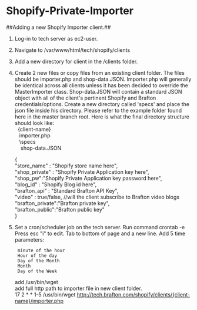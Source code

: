 # Shopify-Private-Importer #

##Adding a new Shopify Importer client.##

1. Log-in to tech server as ec2-user.
2. Navigate to /var/www/html/tech/shopify/clients
3. Add a new directory for client in the /clients folder.
4. Create 2 new files or copy files from an existing client folder.  The files should be importer.php and shop-data.JSON.  Importer.php will generally be identical across all clients unless it has been decided to override the MasterImporter class.  Shop-data.JSON will contain a standard JSON object with all of the client's pertinent Shopify and Brafton credentials/options.  Create a new directory called 'specs' and place the json file inside his directory. Please refer to the example folder found here in the master branch root. Here is what the final directory structure should look like:<br />
&nbsp;&nbsp;\{client-name} <br />
&nbsp;&nbsp;&nbsp;importer.php <br />
&nbsp;&nbsp;&nbsp;\specs <br />
&nbsp;&nbsp;&nbsp;&nbsp;shop-data.JSON <br />

	{<br />
		"store_name" : "Shopify store name here",<br />
		"shop_private" : "Shopify Private Application key here",<br />
		"shop_pw":"Shopify Private Application key password here",<br />
		"blog_id" : "Shopify Blog id here",<br />
		"brafton_api" : "Standard Brafton API Key",<br />
        	"video" : true/false, //will the client subscribe to Brafton video blogs<br />
		"brafton_private":"Brafton private key",<br />
		"brafton_public":"Brafton public key"<br />
	}<br />

5. Set a cron/scheduler job on the tech server.
	Run command crontab -e
	Press esc "i" to edit.
	Tab to bottom of page and a new line.
	Add 5 time parameters:
		
	    minute of the hour
	    Hour of the day
	    Day of the Month
	    Month
	    Day of the Week
	add /usr/bin/wget<br />
	add full http path to importer file in new client folder.<br />
	17 2 * * 1-5 /usr/bin/wget http://tech.brafton.com/shopify/clients/{client-name}/importer.php

	
